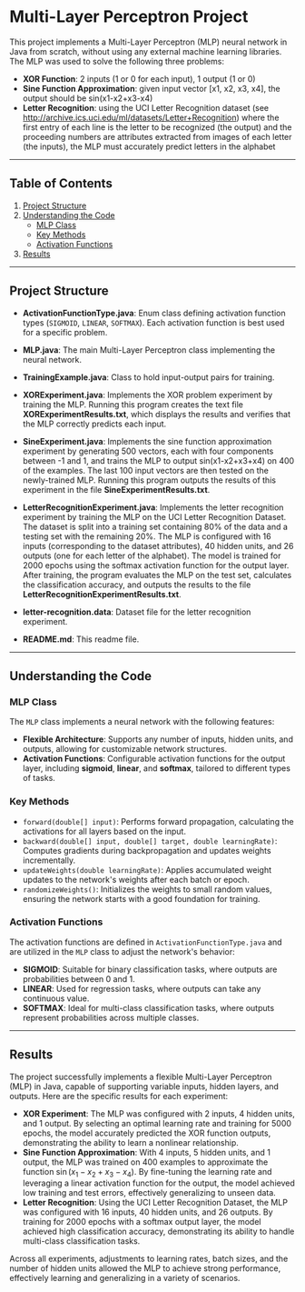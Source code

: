 # **Multi-Layer Perceptron Project**

This project implements a Multi-Layer Perceptron (MLP) neural network in Java from scratch, without using any external machine learning libraries. The MLP was used to solve the following three problems:

- **XOR Function**: 2 inputs (1 or 0 for each input), 1 output (1 or 0)
- **Sine Function Approximation**: given input vector [x1, x2, x3, x4], the output should be sin(x1-x2+x3-x4)
- **Letter Recognition**: using the UCI Letter Recognition dataset (see http://archive.ics.uci.edu/ml/datasets/Letter+Recognition) where the first entry of each line is the letter to be recognized (the output) and the proceeding numbers are attributes extracted from images of each letter (the inputs), the MLP must accurately predict letters in the alphabet

---

## **Table of Contents**

1. [Project Structure](#project-structure)
2. [Understanding the Code](#understanding-the-code)
   - [MLP Class](#mlp-class)
   - [Key Methods](#key-methods)
   - [Activation Functions](#activation-functions)
3. [Results](#results)

---

## **Project Structure**

- **ActivationFunctionType.java**: Enum class defining activation function types (`SIGMOID`, `LINEAR`, `SOFTMAX`). Each activation function is best used for a specific problem.

- **MLP.java**: The main Multi-Layer Perceptron class implementing the neural network.

- **TrainingExample.java**: Class to hold input-output pairs for training.

- **XORExperiment.java**: Implements the XOR problem experiment by training the MLP. Running this program creates the text file **XORExperimentResults.txt**, which displays the results and verifies that the MLP correctly predicts each input.

- **SineExperiment.java**: Implements the sine function approximation experiment by generating 500 vectors, each with four components between -1 and 1, and trains the MLP to output sin(x1-x2+x3+x4) on 400 of the examples. The last 100 input vectors are then tested on the newly-trained MLP. Running this program outputs the results of this experiment in the file **SineExperimentResults.txt**.

- **LetterRecognitionExperiment.java**: Implements the letter recognition experiment by training the MLP on the UCI Letter Recognition Dataset. The dataset is split into a training set containing 80% of the data and a testing set with the remaining 20%. The MLP is configured with 16 inputs (corresponding to the dataset attributes), 40 hidden units, and 26 outputs (one for each letter of the alphabet). The model is trained for 2000 epochs using the softmax activation function for the output layer. After training, the program evaluates the MLP on the test set, calculates the classification accuracy, and outputs the results to the file **LetterRecognitionExperimentResults.txt**.

- **letter-recognition.data**: Dataset file for the letter recognition experiment.

- **README.md**: This readme file.

---

## **Understanding the Code**

### **MLP Class**
The `MLP` class implements a neural network with the following features:

- **Flexible Architecture**: Supports any number of inputs, hidden units, and outputs, allowing for customizable network structures.
- **Activation Functions**: Configurable activation functions for the output layer, including **sigmoid**, **linear**, and **softmax**, tailored to different types of tasks.

### **Key Methods**
- `forward(double[] input)`: Performs forward propagation, calculating the activations for all layers based on the input.
- `backward(double[] input, double[] target, double learningRate)`: Computes gradients during backpropagation and updates weights incrementally.
- `updateWeights(double learningRate)`: Applies accumulated weight updates to the network's weights after each batch or epoch.
- `randomizeWeights()`: Initializes the weights to small random values, ensuring the network starts with a good foundation for training.

### **Activation Functions**
The activation functions are defined in `ActivationFunctionType.java` and are utilized in the `MLP` class to adjust the network's behavior:

- **SIGMOID**: Suitable for binary classification tasks, where outputs are probabilities between 0 and 1.
- **LINEAR**: Used for regression tasks, where outputs can take any continuous value.
- **SOFTMAX**: Ideal for multi-class classification tasks, where outputs represent probabilities across multiple classes.

---
## **Results**

The project successfully implements a flexible Multi-Layer Perceptron (MLP) in Java, capable of supporting variable inputs, hidden layers, and outputs. Here are the specific results for each experiment:

- **XOR Experiment**: The MLP was configured with 2 inputs, 4 hidden units, and 1 output. By selecting an optimal learning rate and training for 5000 epochs, the model accurately predicted the XOR function outputs, demonstrating the ability to learn a nonlinear relationship.
- **Sine Function Approximation**: With 4 inputs, 5 hidden units, and 1 output, the MLP was trained on 400 examples to approximate the function $\sin(x_1 - x_2 + x_3 - x_4)$. By fine-tuning the learning rate and leveraging a linear activation function for the output, the model achieved low training and test errors, effectively generalizing to unseen data.
- **Letter Recognition**: Using the UCI Letter Recognition Dataset, the MLP was configured with 16 inputs, 40 hidden units, and 26 outputs. By training for 2000 epochs with a softmax output layer, the model achieved high classification accuracy, demonstrating its ability to handle multi-class classification tasks.

Across all experiments, adjustments to learning rates, batch sizes, and the number of hidden units allowed the MLP to achieve strong performance, effectively learning and generalizing in a variety of scenarios.
